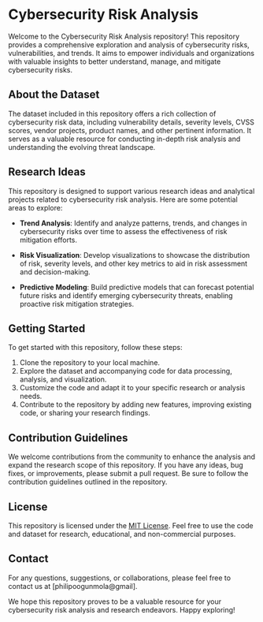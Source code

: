 # Cybersecurity Risk Analysis

Welcome to the Cybersecurity Risk Analysis repository! This repository provides a comprehensive exploration and analysis of cybersecurity risks, vulnerabilities, and trends. It aims to empower individuals and organizations with valuable insights to better understand, manage, and mitigate cybersecurity risks.

## About the Dataset

The dataset included in this repository offers a rich collection of cybersecurity risk data, including vulnerability details, severity levels, CVSS scores, vendor projects, product names, and other pertinent information. It serves as a valuable resource for conducting in-depth risk analysis and understanding the evolving threat landscape.

## Research Ideas

This repository is designed to support various research ideas and analytical projects related to cybersecurity risk analysis. Here are some potential areas to explore:

- **Trend Analysis**: Identify and analyze patterns, trends, and changes in cybersecurity risks over time to assess the effectiveness of risk mitigation efforts.

- **Risk Visualization**: Develop visualizations to showcase the distribution of risk, severity levels, and other key metrics to aid in risk assessment and decision-making.

- **Predictive Modeling**: Build predictive models that can forecast potential future risks and identify emerging cybersecurity threats, enabling proactive risk mitigation strategies.

## Getting Started

To get started with this repository, follow these steps:

1. Clone the repository to your local machine.
2. Explore the dataset and accompanying code for data processing, analysis, and visualization.
3. Customize the code and adapt it to your specific research or analysis needs.
4. Contribute to the repository by adding new features, improving existing code, or sharing your research findings.

## Contribution Guidelines

We welcome contributions from the community to enhance the analysis and expand the research scope of this repository. If you have any ideas, bug fixes, or improvements, please submit a pull request. Be sure to follow the contribution guidelines outlined in the repository.

## License

This repository is licensed under the [MIT License](LICENSE). Feel free to use the code and dataset for research, educational, and non-commercial purposes.

## Contact

For any questions, suggestions, or collaborations, please feel free to contact us at [philipoogunmola@gmail].

We hope this repository proves to be a valuable resource for your cybersecurity risk analysis and research endeavors. Happy exploring!
